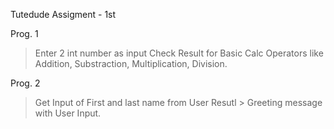 Tutedude Assigment - 1st

Prog. 1
  > Enter 2 int number as input
  > Check Result for Basic Calc Operators like Addition, Substraction, Multiplication, Division.

Prog. 2
  > Get Input of First and last name from User
  > Resutl > Greeting message with User Input.
